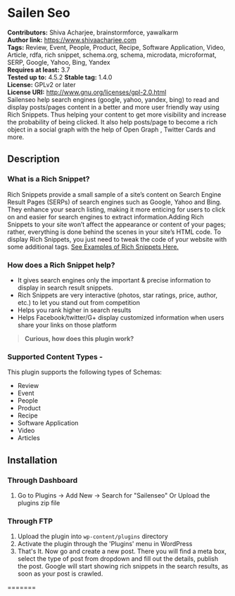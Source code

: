  
# Sailen Seo #
**Contributors:** Shiva Acharjee, brainstormforce, yawalkarm  
**Author link:** https://www.shivaacharjee.com  
**Tags:** Review, Event, People, Product, Recipe, Software Application, Video, Article, rdfa, rich snippet, schema.org, schema, microdata, microformat, SERP, Google, Yahoo, Bing, Yandex  
**Requires at least:** 3.7  
**Tested up to:** 4.5.2 
**Stable tag:** 1.4.0  
**License:** GPLv2 or later  
**License URI:** http://www.gnu.org/licenses/gpl-2.0.html  
Sailenseo  help search engines (google, yahoo, yandex, bing) to read and display posts/pages content in a better and more user friendly way using Rich Snippets. Thus helping your content to get more visibility and increase the probability of being clicked. It also help posts/page to become a rich object in a social graph with the help of Open Graph , Twitter Cards and more.

## Description ##

### What is a Rich Snippet? ###
Rich Snippets provide a small sample of a site’s content on Search Engine Result Pages (SERPs) of search engines such as Google, Yahoo and Bing. They enhance your search listing, making it more enticing for users to click on and easier for search engines to extract information.Adding Rich Snippets to your site won’t affect the appearance or content of your pages; rather, everything is done behind the scenes in your site’s HTML code. To display Rich Snippets, you just need to tweak the code of your website with some additional tags.
[See Examples of Rich Snippets Here.](http://www.6smarketing.com/blog/what-are-rich-snippets-and-when-to-use-them/ "Rich Snippets Examples")

### How does a Rich Snippet help? ###
- It gives search engines only the important & precise information to display in search result snippets.
- Rich Snippets are very interactive (photos, star ratings, price, author, etc.) to let you stand out from competition
- Helps you rank higher in search results
- Helps Facebook/twitter/G+ display customized  information when users share your links on those platform
> **Curious, how does this plugin work?**


### Supported Content Types - ###
This plugin supports the following types of Schemas:
* Review
* Event
* People
* Product
* Recipe
* Software Application
* Video
* Articles 

 

## Installation ##

### Through Dashboard ###
1. Go to Plugins -> Add New -> Search for "Sailenseo" Or Upload the plugins zip file
### Through FTP ###
1. Upload the plugin into `wp-content/plugins` directory
2. Activate the plugin through the 'Plugins' menu in WordPress
3. That's It. 
Now go and create a new post. There you will find a meta box, select the type of post from dropdown and fill out the details, publish the post.
Google will start showing rich snippets in the search results, as soon as your post is crawled.


=======
 
